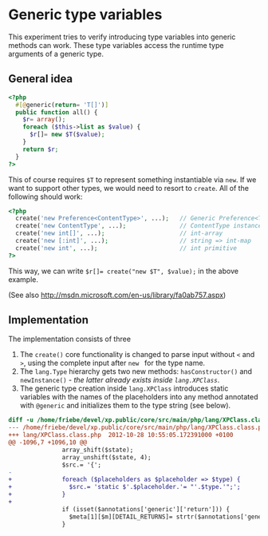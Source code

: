 Generic type variables
======================
This experiment tries to verify introducing type variables into generic 
methods can work. These type variables access the runtime type arguments 
of a generic type.

General idea
------------
```php
<?php
  #[@generic(return= 'T[]')]
  public function all() {
    $r= array();
    foreach ($this->list as $value) {
      $r[]= new $T($value);
    }
    return $r;
  }
?>
```

This of course requires `$T` to represent something instantiable via `new`. 
If we want to support other types, we would need to resort to `create`. All
of the following should work:

```php
<?php
  create('new Preference<ContentType>', ...);   // Generic Preference<T>
  create('new ContentType', ...);               // ContentType instance
  create('new int[]', ...);                     // int-array
  create('new [:int]', ...);                    // string => int-map
  create('new int', ...);                       // int primitive
?>
```

This way, we can write `$r[]= create("new $T", $value);` in the above example.

(See also http://msdn.microsoft.com/en-us/library/fa0ab757.aspx)


Implementation
--------------
The implementation consists of three 

1. The `create()` core functionality is changed to parse input without 
   `<` and `>`, using the complete input after `new ` for the type name.
2. The `lang.Type` hierarchy gets two new methods: `hasConstructor()` 
   and `newInstance()` - *the latter already exists inside `lang.XPClass`*.
3. The generic type creation inside `lang.XPClass` introduces static
   variables with the names of the placeholders into any method annotated 
   with `@generic` and initializes them to the type string (see below).

```diff
diff -u /home/friebe/devel/xp.public/core/src/main/php/lang/XPClass.class.php lang/XPClass.class.php
--- /home/friebe/devel/xp.public/core/src/main/php/lang/XPClass.class.php 2012-10-21 12:59:52.138331500 +0200
+++ lang/XPClass.class.php  2012-10-28 10:55:05.172391000 +0100
@@ -1096,7 +1096,10 @@
               array_shift($state);
               array_unshift($state, 4);
               $src.= '{';
-              
+              foreach ($placeholders as $placeholder => $type) {
+                $src.= 'static $'.$placeholder.'= "'.$type.'";';
+              }
+
               if (isset($annotations['generic']['return'])) {
                 $meta[1][$m][DETAIL_RETURNS]= strtr($annotations['generic']['return'], $placeholders);
               }

```